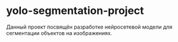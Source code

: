 # yolo-segmentation-project
Данный проект посвящён разработке нейросетевой модели для сегментации объектов на изображениях. 

